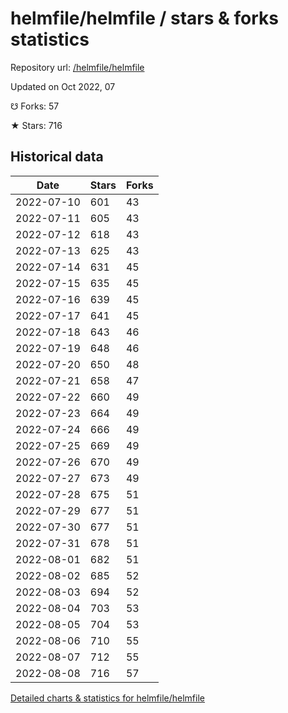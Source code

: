 # helmfile/helmfile / stars & forks statistics

Repository url: [/helmfile/helmfile](https://github.com/helmfile/helmfile)

Updated on Oct 2022, 07

☋ Forks: 57

★ Stars: 716

## Historical data
| Date | Stars | Forks |
|------|-------|-------|
| 2022-07-10 | 601 | 43 | 
| 2022-07-11 | 605 | 43 | 
| 2022-07-12 | 618 | 43 | 
| 2022-07-13 | 625 | 43 | 
| 2022-07-14 | 631 | 45 | 
| 2022-07-15 | 635 | 45 | 
| 2022-07-16 | 639 | 45 | 
| 2022-07-17 | 641 | 45 | 
| 2022-07-18 | 643 | 46 | 
| 2022-07-19 | 648 | 46 | 
| 2022-07-20 | 650 | 48 | 
| 2022-07-21 | 658 | 47 | 
| 2022-07-22 | 660 | 49 | 
| 2022-07-23 | 664 | 49 | 
| 2022-07-24 | 666 | 49 | 
| 2022-07-25 | 669 | 49 | 
| 2022-07-26 | 670 | 49 | 
| 2022-07-27 | 673 | 49 | 
| 2022-07-28 | 675 | 51 | 
| 2022-07-29 | 677 | 51 | 
| 2022-07-30 | 677 | 51 | 
| 2022-07-31 | 678 | 51 | 
| 2022-08-01 | 682 | 51 | 
| 2022-08-02 | 685 | 52 | 
| 2022-08-03 | 694 | 52 | 
| 2022-08-04 | 703 | 53 | 
| 2022-08-05 | 704 | 53 | 
| 2022-08-06 | 710 | 55 | 
| 2022-08-07 | 712 | 55 | 
| 2022-08-08 | 716 | 57 | 


[Detailed charts & statistics for helmfile/helmfile](https://reviewgithub.com/rep/helmfile/helmfile)
